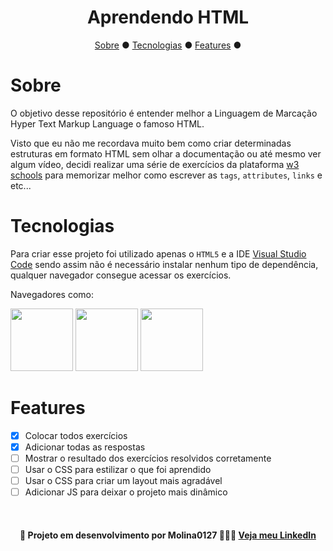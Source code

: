 <h1 align="center">Aprendendo HTML</h1>

<p align="center">
    <a href="#sobre">Sobre</a> ●
    <a href="#tecnologias">Tecnologias</a> ●
    <a href="#features">Features</a> ● 
</p>

# Sobre

<p>
O objetivo desse repositório é entender melhor a Linguagem de Marcação Hyper Text Markup Language o famoso HTML.

Visto que eu não me recordava muito bem como criar determinadas estruturas em formato HTML sem olhar a documentação ou até mesmo ver algum vídeo, decidi realizar uma série de exercícios da plataforma <a href="https://www.w3schools.com/">w3 schools</a> para memorizar melhor como escrever as <code>tags</code>, <code>attributes</code>, <code>links</code> e etc... 
</p>

# Tecnologias

<p>
Para criar esse projeto foi utilizado apenas o <code>HTML5</code> e a IDE <a href="https://code.visualstudio.com/">Visual Studio Code</a> sendo assim não é necessário instalar nenhum tipo de dependência, qualquer navegador consegue acessar os exercícios. 

Navegadores como:

<img width="100px" src="https://cdn.jsdelivr.net/gh/devicons/devicon/icons/chrome/chrome-original.svg" display="inline"/>
<img width="100px" src="https://cdn.jsdelivr.net/gh/devicons/devicon/icons/firefox/firefox-original.svg" display="inline"/>
<img width="100px" src="https://cdn.jsdelivr.net/gh/devicons/devicon/icons/opera/opera-original.svg" display="inline"/>


</p>


# Features

- [x] Colocar todos exercícios
- [x] Adicionar todas as respostas
- [ ] Mostrar o resultado dos exercícios resolvidos corretamente
- [ ] Usar o CSS para estilizar o que foi aprendido 
- [ ] Usar o CSS para criar um layout mais agradável
- [ ] Adicionar JS para deixar o projeto mais dinâmico 

<br>

<h4 align="center"> 🚧 Projeto em desenvolvimento por Molina0127 👷‍♂️🚧 <a href="https://www.linkedin.com/in/guilherme-molina-trindade-784bb420a/">Veja meu LinkedIn</a></h4>
